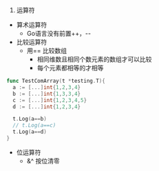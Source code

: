 1. 运算符

- 算术运算符
  - Go语言没有前置++，--
- 比较运算符
  - 用== 比较数组
    - 相同维数且相同个数元素的数组才可以比较
    - 每个元素都相等的才相等

~~~go
func TestComArray(t *testing.T){
  a := [...]int{1,2,3,4}
  b := [...]int{1,3,3,4}
  c := [...]int{1,2,3,4,5}
  d := [...]int{1,2,3,4}

  t.Log(a==b)
  // t.Log(a==c)
  t.Log(a==d)
}
~~~

- 位运算符
  - &^ 按位清零

